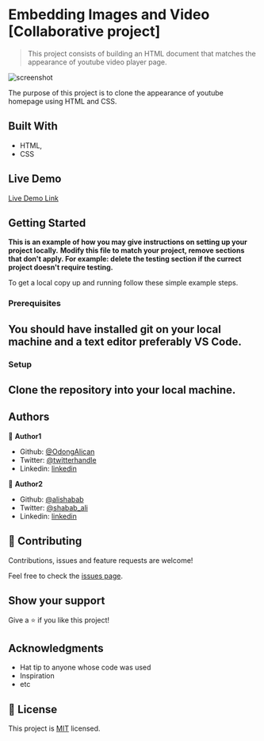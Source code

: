 # Embedding Images and Video [Collaborative project]



> This project consists of building an HTML document that matches the appearance of youtube video player page.

![screenshot](./app_screenshot.jpg)

The purpose of this project is to clone the appearance of youtube homepage using HTML and CSS.

## Built With

- HTML,
- CSS

## Live Demo

[Live Demo Link](https://raw.githack.com/OdongAlican/Embedding-images-and-videos/embedding-images/index.html)


## Getting Started

**This is an example of how you may give instructions on setting up your project locally.**
**Modify this file to match your project, remove sections that don't apply. For example: delete the testing section if the currect project doesn't require testing.**


To get a local copy up and running follow these simple example steps.

### Prerequisites
## You should have installed git on your local machine and a text editor preferably VS Code.

### Setup
## Clone the repository into your local machine.

## Authors

👤 **Author1**

- Github: [@OdongAlican](https://github.com/OdongAlican)
- Twitter: [@twitterhandle](https://twitter.com/twitterhandle)
- Linkedin: [linkedin](https://linkedin.com/linkedinhandle)

👤 **Author2**

- Github: [@alishabab](https://github.com/alishabab)
- Twitter: [@shabab_ali](https://twitter.com/shabab_ali)
- Linkedin: [linkedin](https://www.linkedin.com/in/shababali/)

## 🤝 Contributing

Contributions, issues and feature requests are welcome!

Feel free to check the [issues page](issues/).

## Show your support

Give a ⭐️ if you like this project!

## Acknowledgments

- Hat tip to anyone whose code was used
- Inspiration
- etc

## 📝 License

This project is [MIT](lic.url) licensed.

